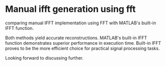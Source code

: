 # Manual ifft generation using fft
comparing manual IFFT implementation using FFT with MATLAB's built-in IFFT function.

Both methods yield accurate reconstructions.
MATLAB's built-in IFFT function demonstrates superior performance in execution time.
Built-in IFFT proves to be the more efficient choice for practical signal processing tasks.

Looking forward to discussing further.
